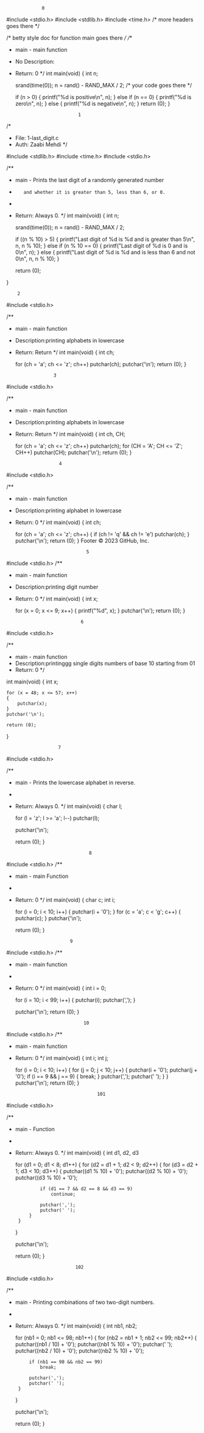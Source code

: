                  0

#include <stdio.h>
#include <stdlib.h>
#include <time.h>
/* more headers goes there */

/* betty style doc for function main goes there */
/**
 * main - main function
 * No Description:
 * Return: 0
 */
int main(void)
{
	int n;

	srand(time(0));
	n = rand() - RAND_MAX / 2;
	/* your code goes there */

	if (n > 0)
	{
		printf("%d is positive\n", n);
	}
	else if (n == 0)
	{
		printf("%d is zero\n", n);
	}
	else
	{
		printf("%d is negative\n", n);
	}
	return (0);
}




                              1

/*
 * File: 1-last_digit.c
 * Auth: Zaabi Mehdi
 */

#include <stdlib.h>
#include <time.h>
#include <stdio.h>

/**
 * main - Prints the last digit of a randomly generated number
 *        and whether it is greater than 5, less than 6, or 0.
 *
 * Return: Always 0.
 */
int main(void)
{
	int n;

	srand(time(0));
	n = rand() - RAND_MAX / 2;

	if ((n % 10) > 5)
	{
		printf("Last digit of %d is %d and is greater than 5\n",
			n, n % 10);
	}
	else if (n % 10 == 0)
	{
		printf("Last digit of %d is 0 and is 0\n",
			n);
	}
	else
	{
		printf("Last digit of %d is %d and is less than 6 and not 0\n",
			n, n % 10);
	}

	return (0);

}


        2


#include <stdio.h>

/**
 * main - main function
 * Description:printing alphabets in lowercase
 * Return: Return
 */
int main(void)
{
	int ch;

	for (ch = 'a'; ch <= 'z'; ch++)
		putchar(ch);
		putchar('\n');
	return (0);
}

                     3

#include <stdio.h>

/**
 * main - main function
 * Description:printing alphabets in lowercase
 * Return: Return
 */
int main(void)
{
	int ch, CH;

	for (ch = 'a'; ch <= 'z'; ch++)
		putchar(ch);
	for (CH = 'A'; CH <= 'Z'; CH++)
		putchar(CH);
		putchar('\n');
	return (0);
}


                       4


#include <stdio.h>

/**
 * main - main function
 * Description:printing alphabet in lowercase
 * Return: 0
 */
int main(void)
{
	int ch;

	for (ch = 'a'; ch <= 'z'; ch++)
	{
	if (ch != 'q' && ch != 'e')
		putchar(ch);
	}
		putchar('\n');
	return (0);
}
Footer
© 2023 GitHub, Inc.
    

                                 5

#include <stdio.h>
/**
 * main - main function
 * Description:printing digit number
 * Return: 0
 */
int main(void)
{
	int x;

	for (x = 0; x <= 9; x++)
	{
		printf("%d", x);
	}
	putchar('\n');
	return (0);
}



                               6


#include <stdio.h>

/**
 * main - main function
 * Description:printinggg single digits numbers of base 10 starting from 01
 * Return: 0
 */

int main(void)
{
	int x;

	for (x = 48; x <= 57; x++)
	{
		putchar(x);
	}
	putchar('\n');

	return (0);
}




                       7


#include <stdio.h>

/**
 * main - Prints the lowercase alphabet in reverse.
 *
 * Return: Always 0.
 */
int main(void)
{
	char l;

	for (l = 'z'; l >= 'a'; l--)
	putchar(l);

	putchar('\n');

	return (0);
}


                                  8




#include <stdio.h>
/**
 * main - main Function
 *
 * Return: 0
 */
int main(void)
{
	char c;
	int i;

	for (i = 0; i < 10; i++)
	{
		putchar(i + '0');
	}
	for (c = 'a'; c < 'g'; c++)
	{
		putchar(c);
	}
	putchar('\n');

	return (0);
}


                           9


#include <stdio.h>
/**
 * main - main function
 *
 * Return: 0
 */
int main(void)
{
	int i = 0;

	for (i = 10; i < 99; i++)
	{
		putchar(i);
		putchar(',');
	}

	putchar('\n');
	return (0);
}




                                10


#include <stdio.h>
/**
 * main - main function
 * Return: 0
 */
int main(void)
{
	int i;
	int j;

	for (i = 0; i < 10; i++)
	{
		for (j = 0; j < 10; j++)
		{
			putchar(i + '0');
			putchar(j + '0');
			if (i == 9 && j == 9)
			{
				break;
			}
			putchar(',');
			putchar(' ');
		}
	}
	putchar('\n');
	return (0);
}

         
                                     101


#include <stdio.h>

/**
 * main - Function
 *
 * Return: Always 0.
 */
int main(void)
{
	int d1, d2, d3

	for (d1 = 0; d1 < 8; d1++)
	{
		for (d2 = d1 + 1; d2 < 9; d2++)
		{
			for (d3 = d2 + 1; d3 < 10; d3++)
			{
				putchar((d1 % 10) + '0');
				putchar((d2 % 10) + '0');
				putchar((d3 % 10) + '0');

				if (d1 == 7 && d2 == 8 && d3 == 9)
					continue;

				putchar(',');
				putchar(' ');
			}
		}
	}

	putchar('\n');

	return (0);
}






                             102



#include <stdio.h>

/**
 * main - Printing combinations of two two-digit numbers.
 *
 * Return: Always 0.
 */
int main(void)
{
	int nb1, nb2;

	for (nb1 = 0; nb1 <= 98; nb1++)
	{
		for (nb2 = nb1 + 1; nb2 <= 99; nb2++)
		{
			putchar((nb1 / 10) + '0');
			putchar((nb1 % 10) + '0');
			putchar(' ');
			putchar((nb2 / 10) + '0');
			putchar((nb2 % 10) + '0');

			if (nb1 == 98 && nb2 == 99)
				break;

			putchar(',');
			putchar(' ');
		}
	}

	putchar('\n');

	return (0);
}



